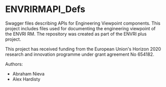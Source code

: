# ENVRIRMAPI_Defs
Swagger files describing APIs for Engineering Viewpoint components. 
This project includes files used for documenting the engineering viewpoint of the ENVRI RM. 
The repository was created as part of the ENVRI plus project.

This project has received funding from the European Union's Horizon 2020 research and innovation programme under grant agreement No 654182.

Authors:
  - Abraham Nieva
  - Alex Hardisty
